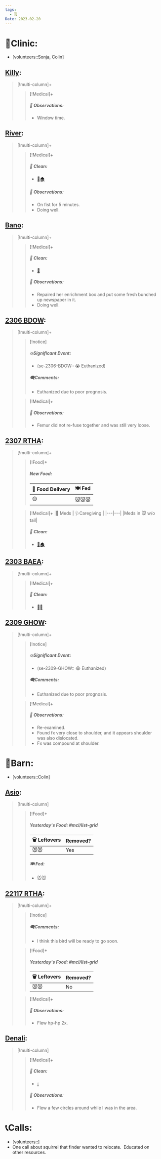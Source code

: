 ```yaml
---
tags:
  - 🗒️
Date: 2023-02-20
---
```


# 🏥Clinic:
- [volunteers::Sonja, Colin]

## [Killy](../RARE%20Birds/Ed%20Birds/Killy.md):
> [!multi-column]+
>
>> [!Medical]+
>> ##### 🔭 Observations:
>> - Window time.

## [River](../RARE%20Birds/Ed%20Birds/River.md):
> [!multi-column]+
>
>> [!Medical]+
>>##### 🫧 Clean:
>> - [🧼🏠](../Admin/Codes/Moved%20to%20clean%20cage.md)
>>
>> ##### 🔭 Observations:
>> - On fist for 5 minutes.
>> - Doing well.

## [Bano](../RARE%20Birds/Ed%20Birds/Bano.md):
> [!multi-column]+
>
>> [!Medical]+
>>##### 🫧 Clean:
>> - [🧽](../Admin/Codes/Scrubbed%20cage.md)
>>
>> ##### 🔭 Observations:
>> - Repaired her enrichment box and put some fresh bunched up newspaper in it. 
>> - Doing well.

## [2306 BDOW](../RARE%20Birds/2306%20BDOW.md):
> [!multi-column]+
>
>> [!notice]
>> ##### 💥Significant Event:
>> - (se-2306-BDOW:: 😭 Euthanized)
>>
>> ##### 🗨️Comments:
>> - Euthanized due to poor prognosis.
>
>> [!Medical]+
>> ##### 🔭 Observations:
>> - Femur did not re-fuse together and was still very loose.

## [2307 RTHA](../RARE%20Birds/2307%20RTHA.md):
> [!multi-column]+
>
>> [!Food]+
>> ##### New Food:
>> |🚚 Food Delivery| 🍽️ Fed|
>> |---|---|
>>|🟡|🐭🐭🐭
>
>> [!Medical]+
>> |💊 Meds | 🩺Caregiving |
>> |---|---|
>> |Meds in 🐭 w/o tail|
>>
>>##### 🫧 Clean:
>> - [🧼🏠](../Admin/Codes/Moved%20to%20clean%20cage.md)

## [2303 BAEA](../RARE%20Birds/2303%20BAEA.md):
> [!multi-column]+
>
>> [!Medical]+
>>##### 🫧 Clean:
>> - [🧼➗](../Admin/Codes/Cleaned%20with%20divider.md)

## [2309 GHOW](../RARE%20Birds/2309%20GHOW.md):
> [!multi-column]+
>
>> [!notice]
>> ##### 💥Significant Event:
>> - (se-2309-GHOW:: 😭 Euthanized)
>>
>> ##### 🗨️Comments:
>> - Euthanized due to poor prognosis.
>
>> [!Medical]+
>> ##### 🔭 Observations:
>> - Re-examined. 
>> - Found fx very close to shoulder, and it appears shoulder was also dislocated. 
>> - Fx was compound at shoulder. 

# 🏡Barn:
- [volunteers::Colin]

## [Asio](../RARE%20Birds/Ed%20Birds/Asio.md):
> [!multi-column]
>
>> [!Food]+
>> ##### Yesterday's Food: #mcl/list-grid
>> |🗑️ Leftovers| Removed?
>> |---|---|
>>|🐭🐭|Yes
>>
>> ##### 🍽️ Fed:
>> - 🐭🐭

## [22117 RTHA](../RARE%20Birds/22117%20RTHA.md):
> [!multi-column]+
>
>> [!notice]
>> ##### 🗨️Comments:
>> - I think this bird will be ready to go soon.
>
>> [!Food]+
>> ##### Yesterday's Food: #mcl/list-grid
>> |🗑️ Leftovers| Removed?
>> |---|---|
>>|🐭🐭|No
>
>> [!Medical]+
>> ##### 🔭 Observations:
>> - Flew hp-hp 2x.

## [Denali](../RARE%20Birds/Ed%20Birds/Denali.md):
> [!multi-column]
>
>> [!Medical]+
>>##### 🫧 Clean:
>>- [💧](../Admin/Codes/Fresh%20water.md)
>>
>> ##### 🔭 Observations:
>> - Flew a few circles around while I was in the area.

# 📞Calls:
- [volunteers::]
- One call about squirrel that finder wanted to relocate.  Educated on other resources.